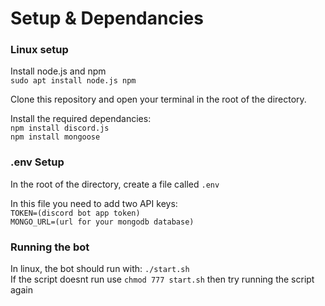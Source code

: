 # Setup & Dependancies
### Linux setup

Install node.js and npm <br />
`sudo apt install node.js npm`

Clone this repository and open your terminal in the root of the directory.

Install the required dependancies: <br />
`npm install discord.js` <br />
`npm install mongoose`

### .env Setup

In the root of the directory, create a file called `.env`

In this file you need to add two API keys: <br />
`TOKEN=(discord bot app token)` <br />
`MONGO_URL=(url for your mongodb database)`

### Running the bot

In linux, the bot should run with: `./start.sh` <br />
If the script doesnt run use `chmod 777 start.sh` then try running the script again

